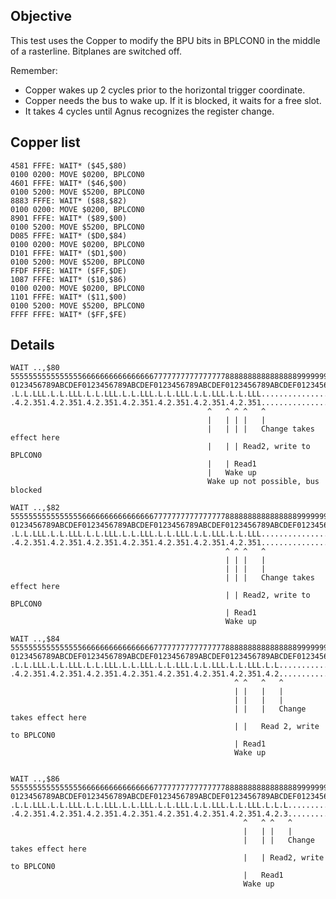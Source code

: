 ## Objective

This test uses the Copper to modify the BPU bits in BPLCON0 in the middle of a rasterline. Bitplanes are switched off. 

Remember:
- Copper wakes up 2 cycles prior to the horizontal trigger coordinate.
- Copper needs the bus to wake up. If it is blocked, it waits for a free slot.
- It takes 4 cycles until Agnus recognizes the register change. 

## Copper list

    4581 FFFE: WAIT* ($45,$80)
    0100 0200: MOVE $0200, BPLCON0
    4601 FFFE: WAIT* ($46,$00)
    0100 5200: MOVE $5200, BPLCON0
    8883 FFFE: WAIT* ($88,$82)
    0100 0200: MOVE $0200, BPLCON0
    8901 FFFE: WAIT* ($89,$00)
    0100 5200: MOVE $5200, BPLCON0
    D085 FFFE: WAIT* ($D0,$84)
    0100 0200: MOVE $0200, BPLCON0
    D101 FFFE: WAIT* ($D1,$00)
    0100 5200: MOVE $5200, BPLCON0
    FFDF FFFE: WAIT* ($FF,$DE)
    1087 FFFE: WAIT* ($10,$86)
    0100 0200: MOVE $0200, BPLCON0
    1101 FFFE: WAIT* ($11,$00)
    0100 5200: MOVE $5200, BPLCON0
    FFFF FFFE: WAIT* ($FF,$FE)
  
## Details

    WAIT ..,$80
    55555555555555556666666666666666777777777777777788888888888888889999999999999999
    0123456789ABCDEF0123456789ABCDEF0123456789ABCDEF0123456789ABCDEF0123456789ABCDEF
    .L.L.LLL.L.L.LLL.L.L.LLL.L.L.LLL.L.L.LLL.L.L.LLL.L.L.LLL........................
    .4.2.351.4.2.351.4.2.351.4.2.351.4.2.351.4.2.351.4.2.351........................
                                                ^   ^ ^ ^   ^
                                                |   | | |   |
                                                |   | | |   Change takes effect here
                                                |   | | Read2, write to BPLCON0
                                                |   | Read1
                                                |   Wake up
                                                Wake up not possible, bus blocked

    WAIT ..,$82
    55555555555555556666666666666666777777777777777788888888888888889999999999999999
    0123456789ABCDEF0123456789ABCDEF0123456789ABCDEF0123456789ABCDEF0123456789ABCDEF
    .L.L.LLL.L.L.LLL.L.L.LLL.L.L.LLL.L.L.LLL.L.L.LLL.L.L.LLL........................
    .4.2.351.4.2.351.4.2.351.4.2.351.4.2.351.4.2.351.4.2.351........................
                                                    ^ ^ ^   ^   
                                                    | | |   |   
                                                    | | |   |   
                                                    | | |   Change takes effect here
                                                    | | Read2, write to BPLCON0
                                                    | Read1
                                                    Wake up

    WAIT ..,$84
    55555555555555556666666666666666777777777777777788888888888888889999999999999999
    0123456789ABCDEF0123456789ABCDEF0123456789ABCDEF0123456789ABCDEF0123456789ABCDEF
    .L.L.LLL.L.L.LLL.L.L.LLL.L.L.LLL.L.L.LLL.L.L.LLL.L.L.LLL.L.L....................
    .4.2.351.4.2.351.4.2.351.4.2.351.4.2.351.4.2.351.4.2.351.4.2....................
                                                      ^ ^   ^   ^   
                                                      | |   |   |   
                                                      | |   |   |   
                                                      | |   |   Change takes effect here
                                                      | |   Read 2, write to BPLCON0
                                                      | Read1
                                                      Wake up


    WAIT ..,$86
    55555555555555556666666666666666777777777777777788888888888888889999999999999999
    0123456789ABCDEF0123456789ABCDEF0123456789ABCDEF0123456789ABCDEF0123456789ABCDEF
    .L.L.LLL.L.L.LLL.L.L.LLL.L.L.LLL.L.L.LLL.L.L.LLL.L.L.LLL.L.L.L..................
    .4.2.351.4.2.351.4.2.351.4.2.351.4.2.351.4.2.351.4.2.351.4.2.3..................
                                                        ^   ^ ^   ^ 
                                                        |   | |   |
                                                        |   | |   Change takes effect here
                                                        |   | Read2, write to BPLCON0
                                                        |   Read1
                                                        Wake up